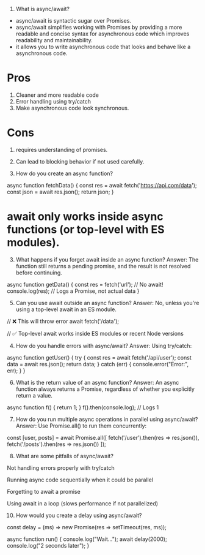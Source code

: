 1. What is async/await?

- async/await is syntactic sugar over Promises.
- async/await simplifies working with Promises by providing a more readable and concise syntax for asynchronous code
  which improves readability and maintainability.
- it allows you to write asynchronous code that looks and behave like a asynchronous code.

# Pros

1. Cleaner and more readable code
2. Error handling using try/catch
3. Make asynchronous code look synchronous.

# Cons

1. requires understanding of promises.
2. Can lead to blocking behavior if not used carefully.

3. How do you create an async function?

async function fetchData() {
const res = await fetch('https://api.com/data');
const json = await res.json();
return json;
}

# await only works inside async functions (or top-level with ES modules).

3. What happens if you forget await inside an async function?
   Answer: The function still returns a pending promise, and the result is not resolved before continuing.

async function getData() {
const res = fetch('url'); // No await!
console.log(res); // Logs a Promise, not actual data
}

5. Can you use await outside an async function?
   Answer: No, unless you're using a top-level await in an ES module.

// ❌ This will throw error
await fetch('/data');

// ✅ Top-level await works inside ES modules or recent Node versions

4. How do you handle errors with async/await?
   Answer: Using try/catch:

async function getUser() {
try {
const res = await fetch('/api/user');
const data = await res.json();
return data;
} catch (err) {
console.error("Error:", err);
}
}

6. What is the return value of an async function?
   Answer: An async function always returns a Promise, regardless of whether you explicitly return a value.

async function f() {
return 1;
}
f().then(console.log); // Logs 1

7. How do you run multiple async operations in parallel using async/await?
   Answer: Use Promise.all() to run them concurrently:

const [user, posts] = await Promise.all([
fetch('/user').then(res => res.json()),
fetch('/posts').then(res => res.json())
]);

8. What are some pitfalls of async/await?

Not handling errors properly with try/catch

Running async code sequentially when it could be parallel

Forgetting to await a promise

Using await in a loop (slows performance if not parallelized)

10. How would you create a delay using async/await?

const delay = (ms) => new Promise(res => setTimeout(res, ms));

async function run() {
console.log("Wait...");
await delay(2000);
console.log("2 seconds later");
}

